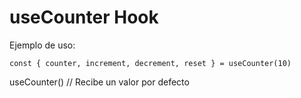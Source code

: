# useCounter Hook  
Ejemplo de uso:
```
const { counter, increment, decrement, reset } = useCounter(10)
```
useCounter() // Recibe un valor por defecto